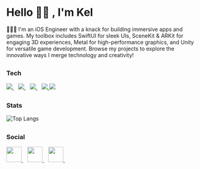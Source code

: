 <h1 align="left">Hello 👋🏽 , I'm Kel</h1>

👨🏽‍💻 I'm an iOS Engineer with a knack for building immersive apps and games. My toolbox includes SwiftUI for sleek UIs, SceneKit & ARKit for engaging 3D experiences, Metal for high-performance graphics, and Unity for versatile game development. 
Browse my projects to explore the innovative ways I merge technology and creativity! 

## <h3 align="left">Tech</h3>

<p align="left"> 
<a href="https://developer.apple.com/swift/" > <img src="https://www.vectorlogo.zone/logos/swift/swift-icon.svg"/> </a> &ensp;
<a href="https://unity.com/" > <img src="https://www.vectorlogo.zone/logos/unity3d/unity3d-icon.svg"/> </a> &ensp;
<a href="https://firebase.com/" > <img src="https://www.vectorlogo.zone/logos/firebase/firebase-icon.svg"/> </a> &ensp;
<a href="https://circleci.com" > <img src="https://www.vectorlogo.zone/logos/circleci/circleci-icon.svg"/> </a>
<a href="https://circleci.com" > <img src="https://www.vectorlogo.zone/logos/sentryio/sentryio-icon.svg"/> </a>
</p>

## <h3 align="left">Stats</h3>
  
![Top Langs](https://github-readme-stats.vercel.app/api/top-langs/?username=KelCodesStuff&theme=gotham)

## <h3 align="left">Social</h3>

<p align="left"> 
<a href="https://linkedin.com/in/kelcodes" > <img src="https://www.vectorlogo.zone/logos/linkedin/linkedin-icon.svg" width="40"/> </a> &ensp;
<a href="https://twitter.com/isequaltokel" > <img src="https://www.vectorlogo.zone/logos/twitter/twitter-official.svg" width="40"/> </a> &ensp;
<a href="https://twitch.com/in/kelcodes" > <img src="https://www.vectorlogo.zone/logos/twitch/twitch-icon.svg" width="40"/> </a> &ensp;
</p>



